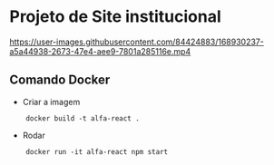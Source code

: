 # Projeto de Site institucional 



https://user-images.githubusercontent.com/84424883/168930237-a5a44938-2673-47e4-aee9-7801a285116e.mp4


## Comando Docker
- Criar a imagem
```
    docker build -t alfa-react .
```
- Rodar 
```
    docker run -it alfa-react npm start
```